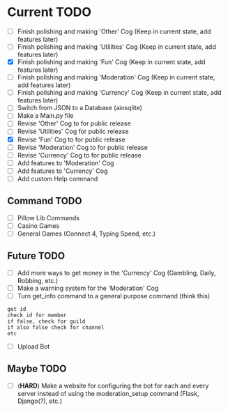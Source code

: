 # Current TODO

- [ ] Finish polishing and making 'Other' Cog (Keep in current state, add features later)  
- [ ] Finish polishing and making 'Utilities' Cog (Keep in current state, add features later)  
- [x] Finish polishing and making 'Fun' Cog (Keep in current state, add features later)  
- [ ] Finish polishing and making 'Moderation' Cog (Keep in current state, add features later)  
- [ ] Finish polishing and making 'Currency' Cog (Keep in current state, add features later)  
- [ ] Switch from JSON to a Database (aiosqlite)
- [ ] Make a Main.py file  
- [ ] Revise 'Other' Cog to for public release  
- [ ] Revise 'Utilities' Cog for public release  
- [x] Revise 'Fun' Cog to for public release  
- [ ] Revise 'Moderation' Cog to for public release  
- [ ] Revise 'Currency' Cog to for public release  
- [ ] Add features to 'Moderation' Cog  
- [ ] Add features to 'Currency' Cog   
- [ ] Add custom Help command

## Command TODO
- [ ] Pillow Lib Commands
- [ ] Casino Games
- [ ] General Games (Connect 4, Typing Speed, etc.)

## Future TODO

- [ ] Add more ways to get money in the 'Currency' Cog (Gambling, Daily, Robbing, etc.)
- [ ] Make a warning system for the 'Moderation' Cog
- [ ] Turn get_info command to a general purpose command
(think this)
```
get id
check id for member
if false, check for guild
if also false check for channel
etc
```
- [ ] Upload Bot

## Maybe TODO

- [ ] (**HARD**) Make a website for configuring the bot for each and every server instead of using the moderation_setup command (Flask, Django(?), etc.)
